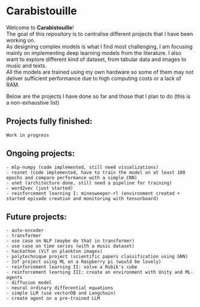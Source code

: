 # Carabistouille

Welcome to **Carabistouille**!  
The goal of this repository is to centralise different projects that I have been working on. \
As designing complex models is what I find most challenging, I am focusing mainly on implementing deep learning models from the literature. I also want to explore different kind of dataset, from tabular data and images to music and texts.  
All the models are trained using my own hardware so some of them may not deliver sufficient performance due to high computing costs or a lack of RAM.  
  
Below are the projects I have done so far and those that I plan to do (this is a non-exhaustive list)  


## **Projects fully finished:**
    Work in progress

## **Ongoing projects:**
    - mlp-numpy (code implemented, still need visualizations)
    - resnet (code implemented, have to train the model on at least 100 epochs and compare performance with a simple CNN)
    - unet (architecture done, still need a pipeline for training)
    - word2vec (just started)
    - reinforcement learning I: minesweeper-rl (environment created + started episode creation and monitoring with tensorboard)


## **Future projects:**
    - auto-encoder
    - transformer
    - use case on NLP (maybe do that in transformer)
    - use case on time series (with a music dataset)
    - hackathon (ViT on plankton images)
    - polytechnique project (scientific papers classification using GNN)
    - IoT project using ML on a Raspberry pi (would be lovely)
    - reinforcement learning II: solve a Rubik's cube
    - reinforcement learning III: create an environment with Unity and ML-agents
    - diffusion model
    - neural ordinary differential equations
    - simple LLM (use vectorDB and Langchain)
    - create agent on a pre-trained LLM
